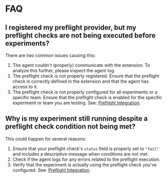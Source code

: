 # FAQ

## I registered my preflight provider, but my preflight checks are not being executed before experiments?

There are two common issues causing this:

1. The agent couldn't (properly) communicate with the extension. To analyze this further, please inspect the agent log.
2. The preflight check is not properly registered. Ensure that the preflight check is correctly defined in the extension and that the agent has access to it.
3. The preflight check is not properly configured for all experiments or a specific team. Ensure that the preflight check is enabled for the specific experiment or team you are testing. See: [Preflight Integration](https://platform.steadybit.com/settings/integrations/preflightAction).

## Why is my experiment still running despite a preflight check condition not being met?

This could happen for several reasons:

1. Ensure that your preflight check's `status` field is properly set to `"fail"` and includes a descriptive message when conditions are not met.
2. Check if the agent logs for any errors related to the preflight execution.
3. Verify that the experiment is actually using the preflight check you've configured. See: [Preflight Integration](https://platform.steadybit.com/settings/integrations/preflightAction).
